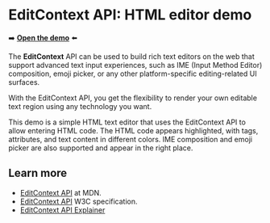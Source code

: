 # EditContext API: HTML editor demo
<!--
tab-title: __
top-of-page title: __
-->

➡️ **[Open the demo](https://microsoftedge.github.io/Demos/edit-context/)** ⬅️

The **EditContext** API can be used to build rich text editors on the web that support advanced text input experiences, such as IME (Input Method Editor) composition, emoji picker, or any other platform-specific editing-related UI surfaces.

With the EditContext API, you get the flexibility to render your own editable text region using any technology you want.

This demo is a simple HTML text editor that uses the EditContext API to allow entering HTML code. The HTML code appears highlighted, with tags, attributes, and text content in different colors. IME composition and emoji picker are also supported and appear in the right place.


<!-- ====================================================================== -->
## Learn more

- [EditContext API](https://developer.mozilla.org/docs/Web/API/EditContext_API) at MDN.
- [EditContext API](https://w3c.github.io/edit-context/) W3C specification.
- [EditContext API Explainer](https://github.com/MicrosoftEdge/MSEdgeExplainers/blob/main/EditContext/explainer.md)
